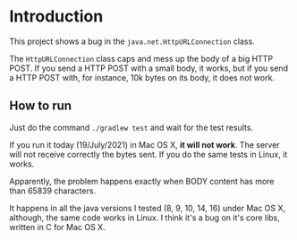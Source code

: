 # Introduction
This project shows a bug in the `java.net.HttpURLConnection` class.

The `HttpURLConnection` class caps and mess up the body of a big HTTP POST.
If you send a HTTP POST with a small body, it works, but if you send a HTTP POST with, for instance, 10k bytes on its body, it does not work.

## How to run

Just do the command `./gradlew test` and wait for the test results.

If you run it today (19/July/2021) in Mac OS X, **it will not work**. The server will not receive correctly the bytes sent.
If you do the same tests in Linux, it works.

Apparently, the problem happens exactly when BODY content has more than 65839 characters.

It happens in all the java versions I tested (8, 9, 10, 14, 16) under Mac OS X, although, the same code works in Linux.
I think it's a bug on it's core libs, written in C for Mac OS X.